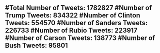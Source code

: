 #Total Number of Tweets: 1782827 
#Number of Trump Tweets: 834322
#Number of Clinton Tweets: 554570
#Number of Sanders Tweets: 226733
#Number of Rubio Tweets: 223917
#Number of Carson Tweets: 138773
#Number of Bush Tweets: 95801
---

